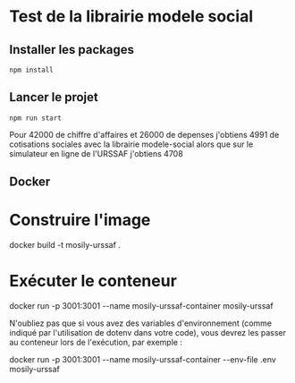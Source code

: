 # Test de la librairie modele social

## Installer les packages
```
npm install
```
 
## Lancer le projet
```
npm run start
```

Pour 42000 de chiffre d'affaires et 26000 de depenses j'obtiens 4991 de cotisations sociales avec la librairie modele-social alors que sur le simulateur en ligne de l'URSSAF j'obtiens 4708 

## Docker

# Construire l'image
docker build -t mosily-urssaf .

# Exécuter le conteneur
docker run -p 3001:3001 --name mosily-urssaf-container mosily-urssaf

N'oubliez pas que si vous avez des variables d'environnement (comme indiqué par l'utilisation de dotenv dans votre code), vous devrez les passer au conteneur lors de l'exécution, par exemple :

docker run -p 3001:3001 --name mosily-urssaf-container --env-file .env mosily-urssaf
